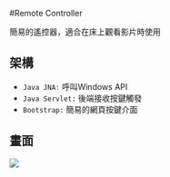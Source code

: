 #Remote Controller

簡易的遙控器，適合在床上觀看影片時使用


架構
---
* `Java JNA:` 呼叫Windows API
* `Java Servlet:` 後端接收按鍵觸發
* `Bootstrap:` 簡易的網頁按鍵介面

畫面
---
<img src="https://i.imgur.com/0YqUI9i.jpg">
